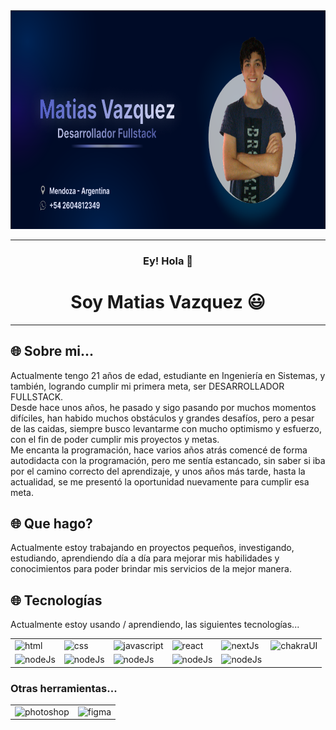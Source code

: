 
<img src="./Me.png" width="100%" height="350px"/>

<hr>

<h3 align="center">Ey! Hola 👋</h3>
<h1 align="center">Soy Matias Vazquez 😃</h1>

<hr>

<h2>🌐 Sobre mi...</h2>
<p>Actualmente tengo 21 años de edad, estudiante en Ingeniería en Sistemas, y también, logrando cumplir mi primera meta, ser DESARROLLADOR FULLSTACK.
  <br/>
  Desde hace unos años, he pasado y sigo pasando por muchos momentos difíciles, han habido muchos obstáculos y grandes desafíos, pero a pesar de las caidas, siempre busco levantarme con mucho optimismo y esfuerzo, con el fin de poder cumplir mis proyectos y metas.
  <br/>
  Me encanta la programación, hace varios años atrás comencé de forma autodidacta con la programación, pero me sentía estancado, sin saber si iba por el camino correcto del aprendizaje, y unos años más tarde, hasta la actualidad, se me presentó la oportunidad nuevamente para cumplir esa meta.
</p>

<h2>🌐 Que hago? </h2>
<p>Actualmente estoy trabajando en proyectos pequeños, investigando, estudiando, aprendiendo día a día para mejorar mis habilidades y conocimientos para poder brindar mis servicios de la mejor manera.</p>

<h2>🌐 Tecnologías </h2>
<p>Actualmente estoy usando / aprendiendo, las siguientes tecnologías...<br/></p>

<table align="center">
  
  <tr>
   <td>
    <img src="https://cdn-icons-png.flaticon.com/512/174/174854.png" alt="html" width="100px" height="100px"/>
  </td>
   <td>
    <img src="https://upload.wikimedia.org/wikipedia/commons/thumb/6/62/CSS3_logo.svg/240px-CSS3_logo.svg.png" alt="css" width="100px" height="100px"/>
  </td>
   <td>
    <img src="https://upload.wikimedia.org/wikipedia/commons/6/6a/JavaScript-logo.png" alt="javascript" width="100px" height="100px"/>
  </td>
  <td>
    <img src="https://upload.wikimedia.org/wikipedia/commons/thumb/a/a7/React-icon.svg/2300px-React-icon.svg.png" alt="react" width="100px" height="100px"/>
  </td>
  <td>
    <img src="https://d2nir1j4sou8ez.cloudfront.net/wp-content/uploads/2021/12/nextjs-boilerplate-logo.png" alt="nextJs" width="100px" height="100px"/>
  </td>
   <td>
    <img src="https://avatars.githubusercontent.com/u/54212428?s=280&v=4" alt="chakraUI" width="100px" height="100px"/>
  </td>
  </tr>
  
   <tr>
   <td>
    <img src="https://seeklogo.com/images/R/redux-logo-9CA6836C12-seeklogo.com.png" alt="nodeJs" width="100px" height="100px"/>
  </td>
   <td>
    <img src="https://cdn-icons-png.flaticon.com/512/919/919825.png" alt="nodeJs" width="100px" height="100px"/>
  </td>
   <td>
    <img src="https://uxwing.com/wp-content/themes/uxwing/download/brands-and-social-media/postgresql-icon.png" alt="nodeJs" width="100px" height="100px"/>
  </td>
   <td>
    <img src="https://hyunseob.github.io/images/sequelizejs.png" alt="nodeJs" width="100px" height="100px"/>
  </td>
   <td>
    <img src="https://cdn.icon-icons.com/icons2/2699/PNG/512/expressjs_logo_icon_169185.png" alt="nodeJs" width="100px" height="100px"/>
  </td>
  </tr>
  
</table>

<h3>Otras herramientas... </h3>
<table align="center">
  <tr>
    <td>
      <img src="https://logodownload.org/wp-content/uploads/2019/10/adobe-photoshop-logo.png" alt="photoshop" width="100px" height="100px"/>
    </td>
    <td>
      <img src="https://logodownload.org/wp-content/uploads/2022/12/figma-logo-0.png" alt="figma" width="100px" height="100px"/>
    </td>
  </tr>
</table>

<!--EMOJIS QUE QUIZAS PUEDA LLEGAR A UTILIZAR 💠❌🎶🔴🟠🟡🟢🔵🟣⚫⚪🟤🔸🔹🔷🔲🔳🇦🇷🏕️⛺🎮🎸🐶🐎🦁😎🤩🥳😂😃👾🤖🙌🤝-->
